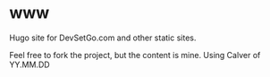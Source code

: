 # www
Hugo site for DevSetGo.com and other static sites.

Feel free to fork the project, but the content is mine. Using Calver of YY.MM.DD


